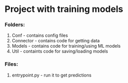 # Project with training models

### Folders:
1. Conf - contains config files
2. Connector - contains code for getting data
3. Models - contains code for training/using ML models
4. Util - containts code for saving/loading models

### Files:
1. entrypoint.py - run it to get predictions